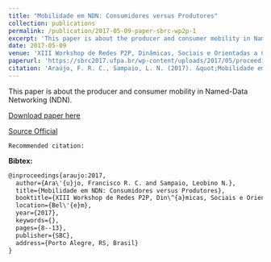```yaml
---
title: "Mobilidade em NDN: Consumidores versus Produtores"
collection: publications
permalink: /publication/2017-05-09-paper-sbrc-wp2p-1
excerpt: 'This paper is about the producer and consumer mobility in Named-Data Networking (NDN).'
date: 2017-05-09
venue: 'XIII Workshop de Redes P2P, Dinâmicas, Sociais e Orientadas a Conteúdo (SBRC/WP2P+)'
paperurl: 'https://sbrc2017.ufpa.br/wp-content/uploads/2017/05/proceedingsWP2P2017.pdf#page=19'
citation: 'Araújo, F. R. C., Sampaio, L. N. (2017). &quot;Mobilidade em NDN: Consumidores versus Produtores.&quot; <i>In XIII Workshop de Redes P2P, Dinâmicas, Sociais e Orientadas a Conteúdo (SBRC/WP2P+)</i>. (pp. 8-13). Belém, PA: SBC.'
---
```

This paper is about the producer and consumer mobility in Named-Data Networking (NDN).

[Download paper here](https://renato2012.github.io/files/2017-sbrc-wp2p-1.pdf)

[Source Official](https://sbrc2017.ufpa.br/wp-content/uploads/2017/05/proceedingsWP2P2017.pdf#page=19)

`Recommended citation:`

**Bibtex:**

```tex
@inproceedings{araujo:2017,
  author={Ara\'{u}jo, Francisco R. C. and Sampaio, Leobino N.},
  title={Mobilidade em NDN: Consumidores versus Produtores},
  booktitle={XIII Workshop de Redes P2P, Din\^{a}micas, Sociais e Orientadas a Conte\'{u}do (SBRC/WP2P+)},
  location={Bel\'{e}m},
  year={2017},
  keywords={},
  pages={8--13},
  publisher={SBC},
  address={Porto Alegre, RS, Brasil}
}
```
